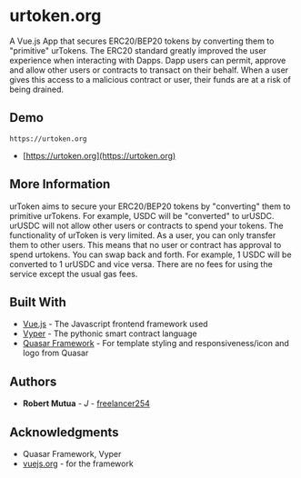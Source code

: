 # urtoken.org

A Vue.js App that secures ERC20/BEP20 tokens by converting them to "primitive" urTokens.
The ERC20 standard greatly improved the user experience when
interacting with Dapps. Dapp users can permit, approve and allow
other users or contracts to transact on their behalf. When a user
gives this access to a malicious contract or user, their funds are
at a risk of being drained.
## Demo
```
https://urtoken.org
```
* [https://urtoken.org](https://urtoken.org)

## More Information
urToken aims to secure your ERC20/BEP20 tokens by "converting"
them to primitive urTokens. For example, USDC will be
"converted" to urUSDC. urUSDC will not allow other users or
contracts to spend your tokens. The functionality of urToken is
very limited. As a user, you can only transfer them to other
users. This means that no user or contract has approval to spend
urtokens. You can swap back and forth. For example, 1 USDC will
be converted to 1 urUSDC and vice versa. There are no fees for
using the service except the usual gas fees.

## Built With

* [Vue.js](https://vuejs.org/) - The Javascript frontend framework used
* [Vyper](https://vyper.readthedocs.io/en/stable/) - The pythonic smart contract language
* [Quasar Framework](https://quasar.dev/) - For template styling and responsiveness/icon and logo from Quasar 


## Authors

* **Robert Mutua** - *J* - [freelancer254](https://github.com/freelancer254)



## Acknowledgments

* Quasar Framework, Vyper
* [vuejs.org](https://vuejs.org/) - for the framework




